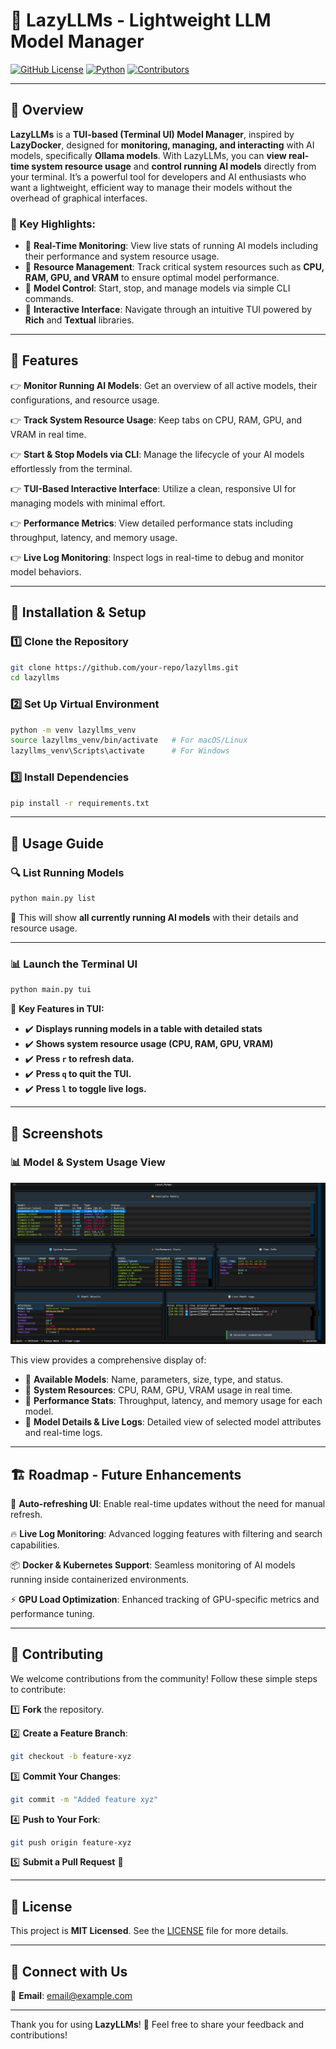 # 🧫 LazyLLMs - Lightweight LLM Model Manager

[![GitHub License](https://img.shields.io/github/license/your-repo/lazyllms)](LICENSE)
[![Python](https://img.shields.io/badge/python-3.8%2B-blue.svg)](https://www.python.org/)
[![Contributors](https://img.shields.io/github/contributors/your-repo/lazyllms)](https://github.com/your-repo/lazyllms/graphs/contributors)

---

## 🚀 Overview

**LazyLLMs** is a **TUI-based (Terminal UI) Model Manager**, inspired by **LazyDocker**, designed for **monitoring, managing, and interacting** with AI models, specifically **Ollama models**. With LazyLLMs, you can **view real-time system resource usage** and **control running AI models** directly from your terminal. It’s a powerful tool for developers and AI enthusiasts who want a lightweight, efficient way to manage their models without the overhead of graphical interfaces.

### 🔹 Key Highlights:
- 🔹 **Real-Time Monitoring**: View live stats of running AI models including their performance and system resource usage.
- 🔹 **Resource Management**: Track critical system resources such as **CPU, RAM, GPU, and VRAM** to ensure optimal model performance.
- 🔹 **Model Control**: Start, stop, and manage models via simple CLI commands.
- 🔹 **Interactive Interface**: Navigate through an intuitive TUI powered by **Rich** and **Textual** libraries.

---

## 📌 Features

👉 **Monitor Running AI Models**: Get an overview of all active models, their configurations, and resource usage.

👉 **Track System Resource Usage**: Keep tabs on CPU, RAM, GPU, and VRAM in real time.

👉 **Start & Stop Models via CLI**: Manage the lifecycle of your AI models effortlessly from the terminal.

👉 **TUI-Based Interactive Interface**: Utilize a clean, responsive UI for managing models with minimal effort.

👉 **Performance Metrics**: View detailed performance stats including throughput, latency, and memory usage.

👉 **Live Log Monitoring**: Inspect logs in real-time to debug and monitor model behaviors.

---

## 📌 Installation & Setup

### **1️⃣ Clone the Repository**
```bash
git clone https://github.com/your-repo/lazyllms.git
cd lazyllms
```

### **2️⃣ Set Up Virtual Environment**
```bash
python -m venv lazyllms_venv
source lazyllms_venv/bin/activate   # For macOS/Linux
lazyllms_venv\Scripts\activate      # For Windows
```

### **3️⃣ Install Dependencies**
```bash
pip install -r requirements.txt
```

---

## 🚀 Usage Guide

### 🔍 **List Running Models**
```bash
python main.py list
```
🔹 This will show **all currently running AI models** with their details and resource usage.

---

### 📊 **Launch the Terminal UI**
```bash
python main.py tui
```
🔹 **Key Features in TUI:**
- ✔️ **Displays running models in a table with detailed stats**
- ✔️ **Shows system resource usage (CPU, RAM, GPU, VRAM)**
- ✔️ **Press `r` to refresh data.**
- ✔️ **Press `q` to quit the TUI.**
- ✔️ **Press `l` to toggle live logs.**

---

## 📌 Screenshots

### 📊 **Model & System Usage View**
![LazyLLMs UI](https://raw.githubusercontent.com/iscloudready/lazyllms/refs/heads/main/Images/home.png)

This view provides a comprehensive display of:
- 🔹 **Available Models**: Name, parameters, size, type, and status.
- 🔹 **System Resources**: CPU, RAM, GPU, VRAM usage in real time.
- 🔹 **Performance Stats**: Throughput, latency, and memory usage for each model.
- 🔹 **Model Details & Live Logs**: Detailed view of selected model attributes and real-time logs.

---

## 🏗️ Roadmap - Future Enhancements

🚀 **Auto-refreshing UI**: Enable real-time updates without the need for manual refresh.

🔥 **Live Log Monitoring**: Advanced logging features with filtering and search capabilities.

📦 **Docker & Kubernetes Support**: Seamless monitoring of AI models running inside containerized environments.

⚡ **GPU Load Optimization**: Enhanced tracking of GPU-specific metrics and performance tuning.

---

## 🤝 Contributing

We welcome contributions from the community! Follow these simple steps to contribute:

1️⃣ **Fork** the repository.

2️⃣ **Create a Feature Branch**:
```bash
git checkout -b feature-xyz
```

3️⃣ **Commit Your Changes**:
```bash
git commit -m "Added feature xyz"
```

4️⃣ **Push to Your Fork**:
```bash
git push origin feature-xyz
```

5️⃣ **Submit a Pull Request** 🚀

---

## 📝 License

This project is **MIT Licensed**. See the [LICENSE](LICENSE) file for more details.

---

## 💌 Connect with Us

📧 **Email**: email@example.com

---

Thank you for using **LazyLLMs**! 🚀 Feel free to share your feedback and contributions!
